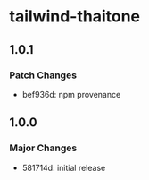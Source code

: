 # tailwind-thaitone

## 1.0.1

### Patch Changes

- bef936d: npm provenance

## 1.0.0

### Major Changes

- 581714d: initial release
